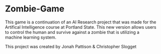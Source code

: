 # Zombie-Game

This game is a continuation of an AI Research project that was made for the Artifical Intelligence course at Portland State.
This new version allows users to control the human and survive against a zombie that is utilizing a machine learning system.

This project was created by Jonah Pattison & Christopher Slogget
